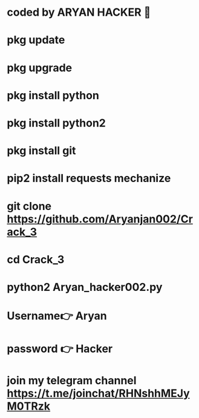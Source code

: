 # coded by ARYAN HACKER 👑 

# pkg update 
# pkg upgrade 
# pkg install python 
# pkg install python2 
# pkg install git 
# pip2 install requests mechanize 
# git clone https://github.com/Aryanjan002/Crack_3
# cd Crack_3
# python2 Aryan_hacker002.py
# Username👉  Aryan
# password 👉 Hacker 


# join my telegram channel https://t.me/joinchat/RHNshhMEJyM0TRzk
